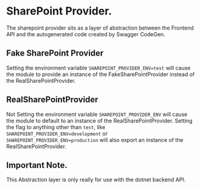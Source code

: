 # SharePoint Provider.

The sharepoint provider sits as a layer of abstraction between the Frontend API and the autogenerated code created by Swagger CodeGen.

## Fake SharePoint Provider

Setting the environment variable `SHAREPOINT_PROVIDER_ENV=test` will cause the module to provide an instance of the FakeSharePointProvider instead of the RealSharePointProvider.

## RealSharePointProvider

Not Setting the environment variable `SHAREPOINT_PROVIDER_ENV` will cause the module to default to an instance of the RealSharePointProvider. Setting the flag to anything other than `test`, like `SHAREPOINT_PROVIDER_ENV=development` or `SHAREPOINT_PROVIDER_ENV=production` will also export an instance of the RealSharePointProvider.


## Important Note.

This Abstraction layer is only really for use with the dotnet backend API.